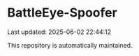 # BattleEye-Spoofer

Last updated: 2025-06-02 22:44:12

This repository is automatically maintained.
